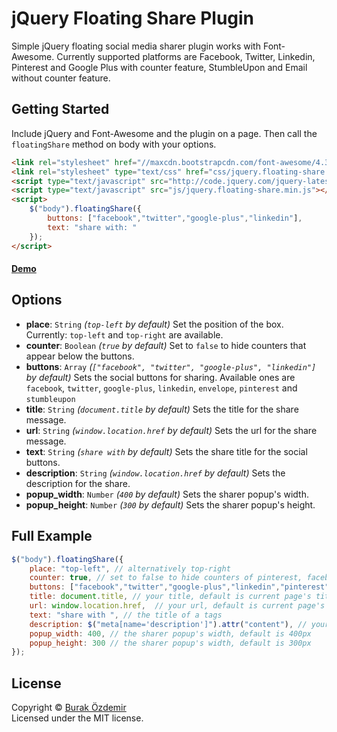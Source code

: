 jQuery Floating Share Plugin
================================

Simple jQuery floating social media sharer plugin works with Font-Awesome. Currently supported platforms are Facebook, Twitter, Linkedin, Pinterest and Google Plus with counter feature, StumbleUpon and Email without counter feature.

## Getting Started

Include jQuery and Font-Awesome and the plugin on a page. Then call the `floatingShare` method on body with your options.

```html
<link rel="stylesheet" href="//maxcdn.bootstrapcdn.com/font-awesome/4.3.0/css/font-awesome.min.css">
<link rel="stylesheet" type="text/css" href="css/jquery.floating-share.css" />
<script type="text/javascript" src="http://code.jquery.com/jquery-latest.min.js"></script>
<script type="text/javascript" src="js/jquery.floating-share.min.js"></script>
<script>
	$("body").floatingShare({
 		buttons: ["facebook","twitter","google-plus","linkedin"],
        text: "share with: "
	});
</script>
```

#### [Demo](http://burakozdemir.co.uk/FloatingShare)

## Options

* **place**: `String` *(`top-left` by default)* Set the position of the box. Currently: `top-left` and `top-right` are available.
* **counter**: `Boolean` *(`true` by default)* Set to `false` to hide counters that appear below the buttons.
* **buttons**: `Array` *(`["facebook", "twitter", "google-plus", "linkedin"]` by default)* Sets the social buttons for sharing. Available ones are `facebook`, `twitter`, `google-plus`, `linkedin`, `envelope`, `pinterest` and `stumbleupon`
* **title**: `String` *(`document.title` by default)* Sets the title for the share message.
* **url**: `String` *(`window.location.href` by default)* Sets the url for the share message.
* **text**: `String` *(`share with` by default)* Sets the share title for the social buttons.
* **description**: `String` *(`window.location.href` by default)* Sets the description for the share.
* **popup_width**: `Number` *(`400` by default)* Sets the sharer popup's width.
* **popup_height**: `Number` *(`300` by default)* Sets the sharer popup's height.

## Full Example

```javascript
$("body").floatingShare({
	place: "top-left", // alternatively top-right
    counter: true, // set to false to hide counters of pinterest, facebook, twitter, linkedin and google-plus
    buttons: ["facebook","twitter","google-plus","linkedin","pinterest"], // all of the currently avalaible social buttons
    title: document.title, // your title, default is current page's title
    url: window.location.href,  // your url, default is current page's url
    text: "share with ", // the title of a tags
    description: $("meta[name='description']").attr("content"), // your description, default is current page's description
    popup_width: 400, // the sharer popup's width, default is 400px
    popup_height: 300 // the sharer popup's width, default is 300px
});
```

## License
Copyright &copy; [Burak Özdemir](http://burakozdemir.co.uk)<br>
Licensed under the MIT license.

